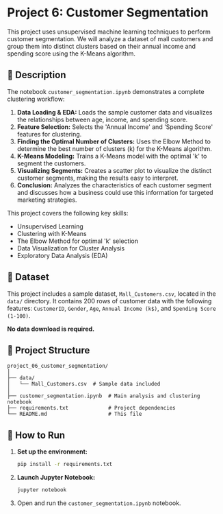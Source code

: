 # Project 6: Customer Segmentation

This project uses unsupervised machine learning techniques to perform customer segmentation. We will analyze a dataset of mall customers and group them into distinct clusters based on their annual income and spending score using the K-Means algorithm.

## 📜 Description

The notebook `customer_segmentation.ipynb` demonstrates a complete clustering workflow:
1.  **Data Loading & EDA:** Loads the sample customer data and visualizes the relationships between age, income, and spending score.
2.  **Feature Selection:** Selects the 'Annual Income' and 'Spending Score' features for clustering.
3.  **Finding the Optimal Number of Clusters:** Uses the Elbow Method to determine the best number of clusters (k) for the K-Means algorithm.
4.  **K-Means Modeling:** Trains a K-Means model with the optimal 'k' to segment the customers.
5.  **Visualizing Segments:** Creates a scatter plot to visualize the distinct customer segments, making the results easy to interpret.
6.  **Conclusion:** Analyzes the characteristics of each customer segment and discusses how a business could use this information for targeted marketing strategies.

This project covers the following key skills:
*   Unsupervised Learning
*   Clustering with K-Means
*   The Elbow Method for optimal 'k' selection
*   Data Visualization for Cluster Analysis
*   Exploratory Data Analysis (EDA)

## 💾 Dataset

This project includes a sample dataset, `Mall_Customers.csv`, located in the `data/` directory. It contains 200 rows of customer data with the following features: `CustomerID`, `Gender`, `Age`, `Annual Income (k$)`, and `Spending Score (1-100)`.

**No data download is required.**

## 📁 Project Structure

```
project_06_customer_segmentation/
│
├── data/
│   └── Mall_Customers.csv  # Sample data included
│
├── customer_segmentation.ipynb  # Main analysis and clustering notebook
├── requirements.txt             # Project dependencies
└── README.md                    # This file
```

## 🚀 How to Run

1.  **Set up the environment:**
    ```bash
    pip install -r requirements.txt
    ```
2.  **Launch Jupyter Notebook:**
    ```bash
    jupyter notebook
    ```
3.  Open and run the `customer_segmentation.ipynb` notebook.
